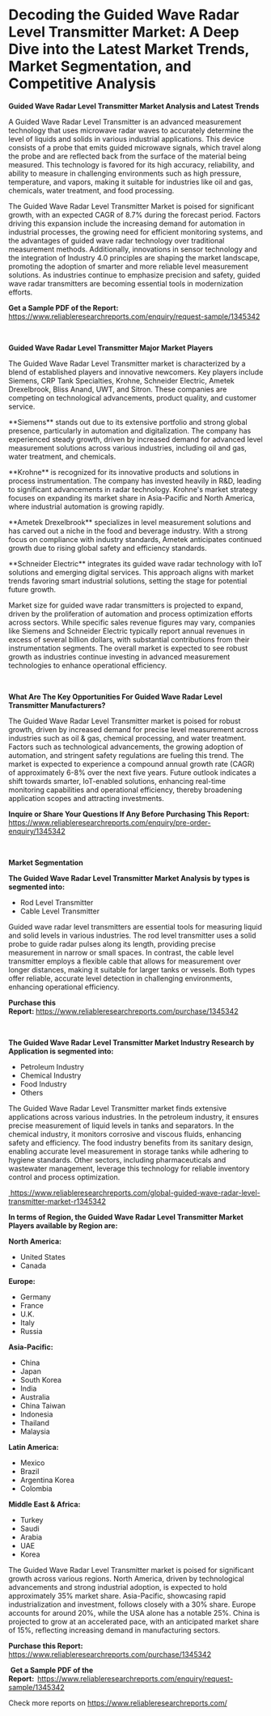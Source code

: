 <p><h1>Decoding the Guided Wave Radar Level Transmitter Market: A Deep Dive into the Latest Market Trends, Market Segmentation, and Competitive Analysis</h1></p><p><strong>Guided Wave Radar Level Transmitter Market Analysis and Latest Trends</strong></p>
<p><p>A Guided Wave Radar Level Transmitter is an advanced measurement technology that uses microwave radar waves to accurately determine the level of liquids and solids in various industrial applications. This device consists of a probe that emits guided microwave signals, which travel along the probe and are reflected back from the surface of the material being measured. This technology is favored for its high accuracy, reliability, and ability to measure in challenging environments such as high pressure, temperature, and vapors, making it suitable for industries like oil and gas, chemicals, water treatment, and food processing.</p><p>The Guided Wave Radar Level Transmitter Market is poised for significant growth, with an expected CAGR of 8.7% during the forecast period. Factors driving this expansion include the increasing demand for automation in industrial processes, the growing need for efficient monitoring systems, and the advantages of guided wave radar technology over traditional measurement methods. Additionally, innovations in sensor technology and the integration of Industry 4.0 principles are shaping the market landscape, promoting the adoption of smarter and more reliable level measurement solutions. As industries continue to emphasize precision and safety, guided wave radar transmitters are becoming essential tools in modernization efforts.</p></p>
<p><strong>Get a Sample PDF of the Report:&nbsp;</strong> <a href="https://www.reliableresearchreports.com/enquiry/request-sample/1345342?utm_campaign=2109&utm_medium=2&utm_source=Github&utm_content=ia&utm_term=10022025&utm_id=guided-wave-radar-level-transmitter">https://www.reliableresearchreports.com/enquiry/request-sample/1345342</a></p>
<p>&nbsp;</p>
<p><strong>Guided Wave Radar Level Transmitter Major Market Players</strong></p>
<p><p>The Guided Wave Radar Level Transmitter market is characterized by a blend of established players and innovative newcomers. Key players include Siemens, CRP Tank Specialties, Krohne, Schneider Electric, Ametek Drexelbrook, Bliss Anand, UWT, and Sitron. These companies are competing on technological advancements, product quality, and customer service.</p><p>**Siemens** stands out due to its extensive portfolio and strong global presence, particularly in automation and digitalization. The company has experienced steady growth, driven by increased demand for advanced level measurement solutions across various industries, including oil and gas, water treatment, and chemicals.</p><p>**Krohne** is recognized for its innovative products and solutions in process instrumentation. The company has invested heavily in R&D, leading to significant advancements in radar technology. Krohne's market strategy focuses on expanding its market share in Asia-Pacific and North America, where industrial automation is growing rapidly.</p><p>**Ametek Drexelbrook** specializes in level measurement solutions and has carved out a niche in the food and beverage industry. With a strong focus on compliance with industry standards, Ametek anticipates continued growth due to rising global safety and efficiency standards.</p><p>**Schneider Electric** integrates its guided wave radar technology with IoT solutions and emerging digital services. This approach aligns with market trends favoring smart industrial solutions, setting the stage for potential future growth.</p><p>Market size for guided wave radar transmitters is projected to expand, driven by the proliferation of automation and process optimization efforts across sectors. While specific sales revenue figures may vary, companies like Siemens and Schneider Electric typically report annual revenues in excess of several billion dollars, with substantial contributions from their instrumentation segments. The overall market is expected to see robust growth as industries continue investing in advanced measurement technologies to enhance operational efficiency.</p></p>
<p>&nbsp;</p>
<p><strong>What Are The Key Opportunities For Guided Wave Radar Level Transmitter Manufacturers?</strong></p>
<p><p>The Guided Wave Radar Level Transmitter market is poised for robust growth, driven by increased demand for precise level measurement across industries such as oil & gas, chemical processing, and water treatment. Factors such as technological advancements, the growing adoption of automation, and stringent safety regulations are fueling this trend. The market is expected to experience a compound annual growth rate (CAGR) of approximately 6-8% over the next five years. Future outlook indicates a shift towards smarter, IoT-enabled solutions, enhancing real-time monitoring capabilities and operational efficiency, thereby broadening application scopes and attracting investments.</p></p>
<p><strong>Inquire or Share Your Questions If Any Before Purchasing This Report:</strong> <a href="https://www.reliableresearchreports.com/enquiry/pre-order-enquiry/1345342?utm_campaign=2109&utm_medium=2&utm_source=Github&utm_content=ia&utm_term=10022025&utm_id=guided-wave-radar-level-transmitter">https://www.reliableresearchreports.com/enquiry/pre-order-enquiry/1345342</a></p>
<p>&nbsp;</p>
<p><strong>Market Segmentation</strong></p>
<p><strong>The Guided Wave Radar Level Transmitter Market Analysis by types is segmented into:</strong></p>
<p><ul><li>Rod Level Transmitter</li><li>Cable Level Transmitter</li></ul></p>
<p><p>Guided wave radar level transmitters are essential tools for measuring liquid and solid levels in various industries. The rod level transmitter uses a solid probe to guide radar pulses along its length, providing precise measurement in narrow or small spaces. In contrast, the cable level transmitter employs a flexible cable that allows for measurement over longer distances, making it suitable for larger tanks or vessels. Both types offer reliable, accurate level detection in challenging environments, enhancing operational efficiency.</p></p>
<p><strong>Purchase this Report:&nbsp;</strong><a href="https://www.reliableresearchreports.com/purchase/1345342?utm_campaign=2109&utm_medium=2&utm_source=Github&utm_content=ia&utm_term=10022025&utm_id=guided-wave-radar-level-transmitter">https://www.reliableresearchreports.com/purchase/1345342</a></p>
<p>&nbsp;</p>
<p><strong>The Guided Wave Radar Level Transmitter Market Industry Research by Application is segmented into:</strong></p>
<p><ul><li>Petroleum Industry</li><li>Chemical Industry</li><li>Food Industry</li><li>Others</li></ul></p>
<p><p>The Guided Wave Radar Level Transmitter market finds extensive applications across various industries. In the petroleum industry, it ensures precise measurement of liquid levels in tanks and separators. In the chemical industry, it monitors corrosive and viscous fluids, enhancing safety and efficiency. The food industry benefits from its sanitary design, enabling accurate level measurement in storage tanks while adhering to hygiene standards. Other sectors, including pharmaceuticals and wastewater management, leverage this technology for reliable inventory control and process optimization.</p></p>
<p><a href="https://www.reliableresearchreports.com/global-guided-wave-radar-level-transmitter-market-r1345342?utm_campaign=2109&utm_medium=2&utm_source=Github&utm_content=ia&utm_term=10022025&utm_id=guided-wave-radar-level-transmitter">&nbsp;https://www.reliableresearchreports.com/global-guided-wave-radar-level-transmitter-market-r1345342</a></p>
<p><strong>In terms of Region, the Guided Wave Radar Level Transmitter Market Players available by Region are:</strong></p>
<p>
    <p> <strong> North America: </strong>
        <ul>
            <li>United States</li>
            <li>Canada</li>
        </ul>
        </p> 
    <p> <strong> Europe: </strong>
        <ul>
            <li>Germany</li>
            <li>France</li>
            <li>U.K.</li>
            <li>Italy</li>
            <li>Russia</li>
        </ul>
        </p> 
    <p> <strong> Asia-Pacific: </strong>
        <ul>
            <li>China</li>
            <li>Japan</li>
            <li>South Korea</li>
            <li>India</li>
            <li>Australia</li>
            <li>China Taiwan</li>
            <li>Indonesia</li>
            <li>Thailand</li>
            <li>Malaysia</li>
        </ul>
        </p> 
    <p> <strong> Latin America: </strong>
        <ul>
            <li>Mexico</li>
            <li>Brazil</li>
            <li>Argentina Korea</li>
            <li>Colombia</li>
        </ul>
        </p> 
    <p> <strong> Middle East & Africa: </strong>
        <ul>
            <li>Turkey</li>
            <li>Saudi</li>
            <li>Arabia</li>
            <li>UAE</li>
            <li>Korea</li>
        </ul>
    </p>
    </p>
<p><p>The Guided Wave Radar Level Transmitter market is poised for significant growth across various regions. North America, driven by technological advancements and strong industrial adoption, is expected to hold approximately 35% market share. Asia-Pacific, showcasing rapid industrialization and investment, follows closely with a 30% share. Europe accounts for around 20%, while the USA alone has a notable 25%. China is projected to grow at an accelerated pace, with an anticipated market share of 15%, reflecting increasing demand in manufacturing sectors.</p></p>
<p><strong>Purchase this Report: </strong><a href="https://www.reliableresearchreports.com/purchase/1345342?utm_campaign=2109&utm_medium=2&utm_source=Github&utm_content=ia&utm_term=10022025&utm_id=guided-wave-radar-level-transmitter">https://www.reliableresearchreports.com/purchase/1345342</a></p>
<p>&nbsp;<strong>Get a Sample PDF of the Report:&nbsp;&nbsp;</strong><a href="https://www.reliableresearchreports.com/enquiry/request-sample/1345342?utm_campaign=2109&utm_medium=2&utm_source=Github&utm_content=ia&utm_term=10022025&utm_id=guided-wave-radar-level-transmitter">https://www.reliableresearchreports.com/enquiry/request-sample/1345342</a></p>
<p><strong></strong></p>
<p>Check more reports on <a href="https://www.reliableresearchreports.com/?utm_campaign=2109&utm_medium=2&utm_source=Github&utm_content=ia&utm_term=10022025&utm_id=guided-wave-radar-level-transmitter">https://www.reliableresearchreports.com/</a></p>